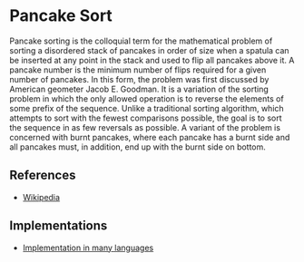 # Pancake Sort

Pancake sorting is the colloquial term for the mathematical problem of sorting a disordered stack of pancakes in order of size when a spatula can be inserted at any point in the stack and used to flip all pancakes above it. A pancake number is the minimum number of flips required for a given number of pancakes. In this form, the problem was first discussed by American geometer Jacob E. Goodman. It is a variation of the sorting problem in which the only allowed operation is to reverse the elements of some prefix of the sequence. Unlike a traditional sorting algorithm, which attempts to sort with the fewest comparisons possible, the goal is to sort the sequence in as few reversals as possible. A variant of the problem is concerned with burnt pancakes, where each pancake has a burnt side and all pancakes must, in addition, end up with the burnt side on bottom.

## References

* [Wikipedia](https://en.wikipedia.org/wiki/Pancake_sorting)

## Implementations

* [Implementation in many languages](https://rosettacode.org/wiki/Sorting_algorithms/Pancake_sort)
